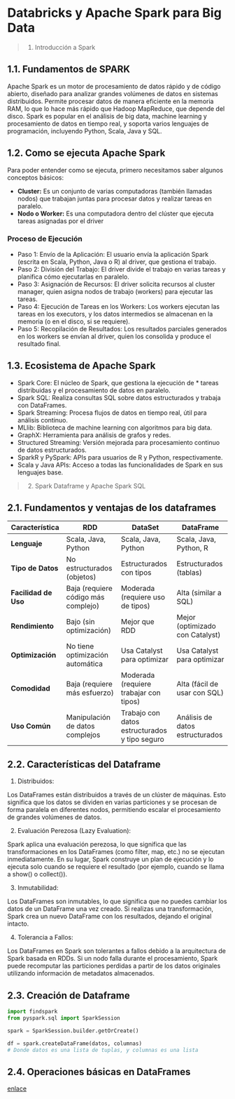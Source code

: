 # Databricks y Apache Spark para Big Data

>1. Introducción a Spark

## 1.1. Fundamentos de SPARK

Apache Spark es un motor de procesamiento de datos rápido y de código abierto, diseñado para analizar grandes volúmenes de datos en sistemas distribuidos. Permite procesar datos de manera eficiente en la memoria RAM, lo que lo hace más rápido que Hadoop MapReduce, que depende del disco. Spark es popular en el análisis de big data, machine learning y procesamiento de datos en tiempo real, y soporta varios lenguajes de programación, incluyendo Python, Scala, Java y SQL.

## 1.2. Como se ejecuta Apache Spark

Para poder entender como se ejecuta, primero necesitamos saber algunos conceptos básicos:

* **Cluster:** Es un conjunto de varias computadoras (también llamadas nodos) que trabajan juntas para procesar datos y realizar tareas en paralelo.
* **Nodo o Worker:** Es una computadora dentro del clúster que ejecuta tareas asignadas por el driver

### Proceso de Ejecución

* Paso 1: Envío de la Aplicación: El usuario envía la aplicación Spark (escrita en Scala, Python, Java o R) al driver, que gestiona el trabajo.
* Paso 2: División del Trabajo: El driver divide el trabajo en varias tareas y planifica cómo ejecutarlas en paralelo.
* Paso 3: Asignación de Recursos: El driver solicita recursos al cluster manager, quien asigna nodos de trabajo (workers) para ejecutar las tareas.
* Paso 4: Ejecución de Tareas en los Workers: Los workers ejecutan las tareas en los executors, y los datos intermedios se almacenan en la memoria (o en el disco, si se requiere).
* Paso 5: Recopilación de Resultados: Los resultados parciales generados en los workers se envían al driver, quien los consolida y produce el resultado final.

## 1.3. Ecosistema de Apache Spark

* Spark Core: El núcleo de Spark, que gestiona la ejecución de * tareas distribuidas y el procesamiento de datos en paralelo.
* Spark SQL: Realiza consultas SQL sobre datos estructurados y trabaja con DataFrames.
* Spark Streaming: Procesa flujos de datos en tiempo real, útil para análisis continuo.
* MLlib: Biblioteca de machine learning con algoritmos para big data.
* GraphX: Herramienta para análisis de grafos y redes.
* Structured Streaming: Versión mejorada para procesamiento continuo de datos estructurados.
* SparkR y PySpark: APIs para usuarios de R y Python, respectivamente.
* Scala y Java APIs: Acceso a todas las funcionalidades de Spark en sus lenguajes base.

>2. Spark Dataframe y Apache Spark SQL

## 2.1. Fundamentos y ventajas de los dataframes

| Característica        | RDD                             | DataSet                        | DataFrame                     |
|-----------------------|---------------------------------|--------------------------------|-------------------------------|
| **Lenguaje**          | Scala, Java, Python             | Scala, Java, Python            | Scala, Java, Python, R        |
| **Tipo de Datos**     | No estructurados (objetos)      | Estructurados con tipos        | Estructurados (tablas)        |
| **Facilidad de Uso**  | Baja (requiere código más complejo) | Moderada (requiere uso de tipos) | Alta (similar a SQL)          |
| **Rendimiento**       | Bajo (sin optimización)        | Mejor que RDD                   | Mejor (optimizado con Catalyst)|
| **Optimización**      | No tiene optimización automática | Usa Catalyst para optimizar    | Usa Catalyst para optimizar   |
| **Comodidad**         | Baja (requiere más esfuerzo)    | Moderada (requiere trabajar con tipos) | Alta (fácil de usar con SQL)  |
| **Uso Común**         | Manipulación de datos complejos | Trabajo con datos estructurados y tipo seguro | Análisis de datos estructurados |

## 2.2. Características del Dataframe

1. Distribuidos:

Los DataFrames están distribuidos a través de un clúster de máquinas. Esto significa que los datos se dividen en varias particiones y se procesan de forma paralela en diferentes nodos, permitiendo escalar el procesamiento de grandes volúmenes de datos.

2. Evaluación Perezosa (Lazy Evaluation):

Spark aplica una evaluación perezosa, lo que significa que las transformaciones en los DataFrames (como filter, map, etc.) no se ejecutan inmediatamente. En su lugar, Spark construye un plan de ejecución y lo ejecuta solo cuando se requiere el resultado (por ejemplo, cuando se llama a show() o collect()).

3. Inmutabilidad:

Los DataFrames son inmutables, lo que significa que no puedes cambiar los datos de un DataFrame una vez creado. Si realizas una transformación, Spark crea un nuevo DataFrame con los resultados, dejando el original intacto.

4. Tolerancia a Fallos:

Los DataFrames en Spark son tolerantes a fallos debido a la arquitectura de Spark basada en RDDs. Si un nodo falla durante el procesamiento, Spark puede recomputar las particiones perdidas a partir de los datos originales utilizando información de 
metadatos almacenados.

## 2.3. Creación de Dataframe

```python
import findspark
from pyspark.sql import SparkSession

spark = SparkSession.builder.getOrCreate()

df = spark.createDataFrame(datos, columnas)
# Donde datos es una lista de tuplas, y columnas es una lista
```

## 2.4. Operaciones básicas en DataFrames

[enlace](https://drive.google.com/file/d/1n2mJXOOvOu1r_3ar4CZPBIIstrROiqVJ/view?usp=sharing)